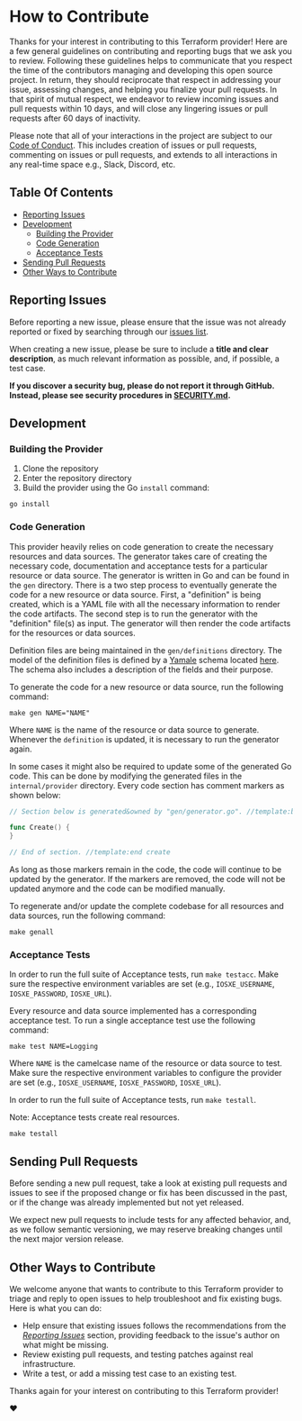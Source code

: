 # How to Contribute

Thanks for your interest in contributing to this Terraform provider! Here are a few general guidelines on contributing and
reporting bugs that we ask you to review. Following these guidelines helps to communicate that you respect the time of
the contributors managing and developing this open source project. In return, they should reciprocate that respect in
addressing your issue, assessing changes, and helping you finalize your pull requests. In that spirit of mutual respect,
we endeavor to review incoming issues and pull requests within 10 days, and will close any lingering issues or pull
requests after 60 days of inactivity.

Please note that all of your interactions in the project are subject to our [Code of Conduct](/CODE_OF_CONDUCT.md). This
includes creation of issues or pull requests, commenting on issues or pull requests, and extends to all interactions in
any real-time space e.g., Slack, Discord, etc.

## Table Of Contents

- [Reporting Issues](#reporting-issues)
- [Development](#development)
  - [Building the Provider](#building-the-provider)
  - [Code Generation](#code-generation)
  - [Acceptance Tests](#acceptance-tests)
- [Sending Pull Requests](#sending-pull-requests)
- [Other Ways to Contribute](#other-ways-to-contribute)

## Reporting Issues

Before reporting a new issue, please ensure that the issue was not already reported or fixed by searching through our
[issues list](https://github.com/CiscoDevNet/terraform-provider-iosxe/issues).

When creating a new issue, please be sure to include a **title and clear description**, as much relevant information as
possible, and, if possible, a test case.

**If you discover a security bug, please do not report it through GitHub. Instead, please see security procedures in
[SECURITY.md](/SECURITY.md).**

## Development

### Building the Provider

1. Clone the repository
2. Enter the repository directory
3. Build the provider using the Go `install` command:

```shell
go install
```

### Code Generation

This provider heavily relies on code generation to create the necessary resources and data sources. The generator takes care of creating the necessary code, documentation and acceptance tests for a particular resource or data source. The generator is written in Go and can be found in the `gen` directory. There is a two step process to eventually generate the code for a new resource or data source. First, a "definition" is being created, which is a YAML file with all the necessary information to render the code artifacts. The second step is to run the generator with the "definition" file(s) as input. The generator will then render the code artifacts for the resources or data sources.

Definition files are being maintained in the `gen/definitions` directory. The model of the definition files is defined by a [Yamale](https://github.com/23andMe/Yamale) schema located [here](https://github.com/CiscoDevNet/terraform-provider-meraki/blob/main/gen/schema/schema.yaml). The schema also includes a description of the fields and their purpose.

To generate the code for a new resource or data source, run the following command:

```shell
make gen NAME="NAME"
```

Where `NAME` is the name of the resource or data source to generate. Whenever the `definition` is updated, it is necessary to run the generator again.

In some cases it might also be required to update some of the generated Go code. This can be done by modifying the generated files in the `internal/provider` directory. Every code section has comment markers as shown below:

```go
// Section below is generated&owned by "gen/generator.go". //template:begin create

func Create() {
}

// End of section. //template:end create
```

As long as those markers remain in the code, the code will continue to be updated by the generator. If the markers are removed, the code will not be updated anymore and the code can be modified manually.

To regenerate and/or update the complete codebase for all resources and data sources, run the following command:

```shell
make genall
```

### Acceptance Tests

In order to run the full suite of Acceptance tests, run `make testacc`. Make sure the respective environment variables are set (e.g., `IOSXE_USERNAME`, `IOSXE_PASSWORD`, `IOSXE_URL`).

Every resource and data source implemented has a corresponding acceptance test. To run a single acceptance test use the following command:

```shell
make test NAME=Logging
```

Where `NAME` is the camelcase name of the resource or data source to test. Make sure the respective environment variables to configure the provider are set (e.g., `IOSXE_USERNAME`, `IOSXE_PASSWORD`, `IOSXE_URL`).

In order to run the full suite of Acceptance tests, run `make testall`.

Note: Acceptance tests create real resources.

```shell
make testall
```

## Sending Pull Requests

Before sending a new pull request, take a look at existing pull requests and issues to see if the proposed change or fix
has been discussed in the past, or if the change was already implemented but not yet released.

We expect new pull requests to include tests for any affected behavior, and, as we follow semantic versioning, we may
reserve breaking changes until the next major version release.

## Other Ways to Contribute

We welcome anyone that wants to contribute to this Terraform provider to triage and reply to open issues to help troubleshoot
and fix existing bugs. Here is what you can do:

- Help ensure that existing issues follows the recommendations from the _[Reporting Issues](#reporting-issues)_ section,
  providing feedback to the issue's author on what might be missing.
- Review existing pull requests, and testing patches against real infrastructure.
- Write a test, or add a missing test case to an existing test.

Thanks again for your interest on contributing to this Terraform provider!

:heart:
